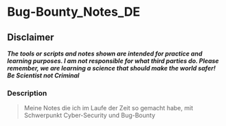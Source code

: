 # Bug-Bounty_Notes_DE

## Disclaimer
***The tools or scripts and notes shown are intended for practice and learning purposes. I am not responsible for what third parties do. Please remember, we are learning a science that should make the world safer!
Be Scientist not Criminal***

### Description
> Meine Notes die ich im Laufe der Zeit so gemacht habe, mit Schwerpunkt Cyber-Security und Bug-Bounty

